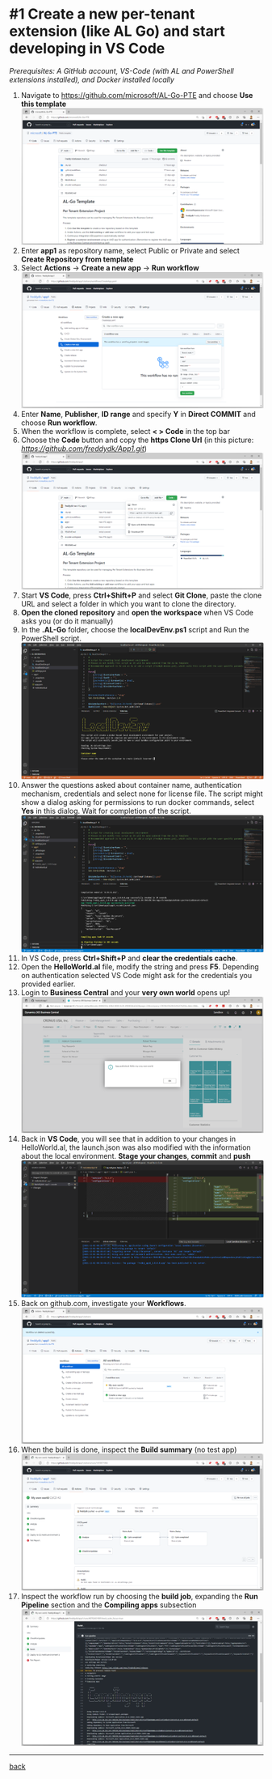 # #1 Create a new per-tenant extension (like AL Go) and start developing in VS Code
*Prerequisites: A GitHub account, VS-Code (with AL and PowerShell extensions installed), and Docker installed locally*

1. Navigate to https://github.com/microsoft/AL-Go-PTE and choose **Use this template**
![Use this template](images/1a.png)
1. Enter **app1** as repository name, select Public or Private and select **Create Repository from template**
1. Select **Actions** -> **Create a new app** -> **Run workflow**
![Run workflow](images/1b.png)
1. Enter **Name**, **Publisher**, **ID range** and specify **Y** in **Direct COMMIT** and choose **Run workflow**.
1. When the workflow is complete, select **< > Code** in the top bar
1. Choose the **Code** button and copy the **https Clone Url** (in this picture: *https://github.com/freddydk/App1.git*)
![Clone](images/1c.png)
1. Start **VS Code**, press **Ctrl+Shift+P** and select **Git Clone**, paste the clone URL and select a folder in which you want to clone the directory.
1. **Open the cloned repository** and **open the workspace** when VS Code asks you (or do it manually)
1. In the **.AL-Go** folder, choose the **localDevEnv.ps1** script and Run the PowerShell script.
![LocalDevEnv](images/1d.png)
1. Answer the questions asked about container name, authentication mechanism, credentials and select none for license file. The script might show a dialog asking for permissions to run docker commands, select **Yes** in this dialog. Wait for completion of the script.
![LocalDevEnv Done](images/1e.png)
1. In VS Code, press **Ctrl+Shift+P** and **clear the credentials cache**.
1. Open the **HelloWorld.al** file, modify the string and press **F5**. Depending on authentication selected VS Code might ask for the credentials you provided earlier.
1. Login to **Business Central** and your **very own world** opens up!
![Very own world](images/1f.png)
1. Back in **VS Code**, you will see that in addition to your changes in HelloWorld.al, the launch.json was also modified with the information about the local environment. **Stage your changes**, **commit** and **push**
![Launch.json](images/1g.png)
1. Back on github.com, investigate your **Workflows**.
![Workflows](images/1h.png)
1. When the build is done, inspect the **Build summary** (no test app)
![Build Summary](images/1i.png)
1. Inspect the workflow run by choosing the **build job**, expanding the **Run Pipeline** section and the **Compiling apps** subsection
![Inspect](images/1j.png)
---
[back](../README.md)
